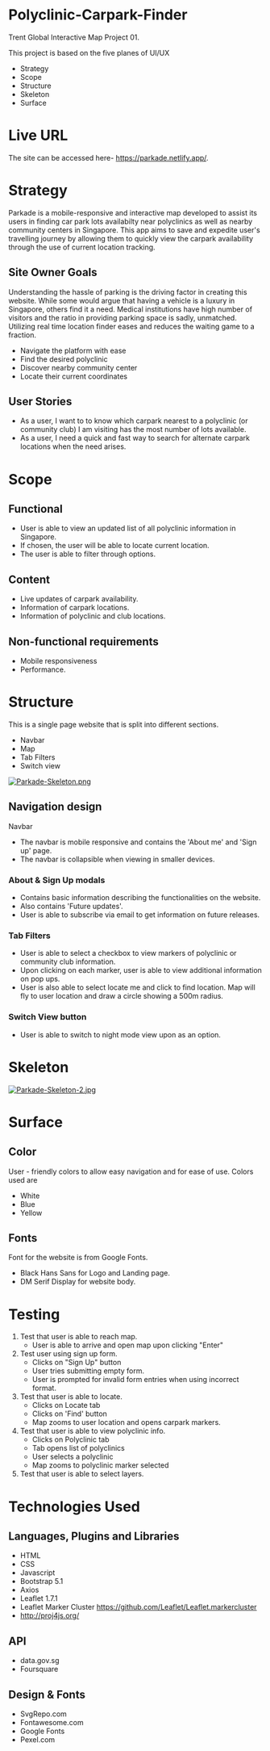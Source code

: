 # Polyclinic-Carpark-Finder
Trent Global Interactive Map Project 01.

This project is based on the five planes of UI/UX
- Strategy
- Scope
- Structure
- Skeleton
- Surface

# Live URL 
The site can be accessed here- https://parkade.netlify.app/.


# Strategy 
Parkade is a mobile-responsive and interactive map developed to
assist its users in finding car park lots availabilty near polyclinics as
well as nearby community centers in Singapore. This app aims to
save and expedite user's travelling journey by allowing them to
quickly view the carpark availability through the use of current location
tracking.

## Site Owner Goals
Understanding the hassle of parking is the driving factor in creating
this website. While some would argue that having a vehicle is a
luxury in Singapore, others find it a need. Medical institutions have
high number of visitors and the ratio in providing parking space is
sadly, unmatched. Utilizing real time location finder eases and
reduces the waiting game to a fraction. 

- Navigate the platform with ease
- Find the desired polyclinic
- Discover nearby community center
- Locate their current coordinates

## User Stories 
- As a user, I want to to know which carpark nearest to a polyclinic (or community club) I am visiting 
has the most number of lots available. 
- As a user, I need a quick and fast way to search for alternate carpark locations when the need arises.

# Scope 
## Functional
- User is able to view an updated list of all polyclinic information in Singapore.
- If chosen, the user will be able to locate current location. 
- The user is able to filter through options. 

## Content 
- Live updates of carpark availability.
- Information of carpark locations.
- Information of polyclinic and club locations.

## Non-functional requirements
- Mobile responsiveness
- Performance. 

# Structure
This is a single page website that is split into different sections.

- Navbar
- Map
- Tab Filters
- Switch view

[![Parkade-Skeleton.png](https://i.postimg.cc/ZRkCr962/Parkade-Skeleton.png)](https://postimg.cc/wtVqzjfQ)

## Navigation design
Navbar
- The navbar is mobile responsive and contains the 'About me' and 'Sign up' page.
- The navbar is collapsible when viewing in smaller devices. 

### About & Sign Up modals
- Contains basic information describing the functionalities on the website.
- Also contains 'Future updates'.
- User is able to subscribe via email to get information on future releases.

### Tab Filters
- User is able to select a checkbox to view markers of polyclinic or community club information.
- Upon clicking on each marker, user is able to view additional information on pop ups. 
- User is also able to select locate me and click to find location. Map will fly to user location and draw a circle showing a 500m radius.

### Switch View button
- User is able to switch to night mode view upon as an option.

# Skeleton 

[![Parkade-Skeleton-2.jpg](https://i.postimg.cc/mDG7TppP/Parkade-Skeleton-2.jpg)](https://postimg.cc/HJBr2zgm)

# Surface
## Color
User - friendly colors to allow easy navigation and for ease of use. 
Colors used are 
 - White
 - Blue
 - Yellow 

## Fonts 
Font for the website is from Google Fonts. 
 - Black Hans Sans for Logo and Landing page.
 - DM Serif Display for website body. 

# Testing
1. Test that user is able to reach map. 
    - User is able to arrive and open map upon clicking "Enter" 
2. Test user using sign up form.
    - Clicks on "Sign Up" button
    - User tries submitting empty form. 
    - User is prompted for invalid form entries when using incorrect format.
3. Test that user is able to locate. 
    - Clicks on Locate tab
    - Clicks on 'Find' button
    - Map zooms to user location and opens carpark markers. 
4. Test that user is able to view polyclinic info.
    - Clicks on Polyclinic tab
    - Tab opens list of polyclinics
    - User selects a polyclinic
    - Map zooms to polyclinic marker selected 
5. Test that user is able to select layers.


# Technologies Used
## Languages, Plugins and Libraries
- HTML
- CSS
- Javascript
- Bootstrap 5.1
- Axios
- Leaflet 1.7.1
- Leaflet Marker Cluster https://github.com/Leaflet/Leaflet.markercluster
- http://proj4js.org/

## API
- data.gov.sg 
- Foursquare 

## Design & Fonts
- SvgRepo.com
- Fontawesome.com
- Google Fonts
- Pexel.com
